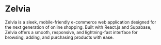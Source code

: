 # Zelvia
Zelvia is a sleek, mobile-friendly e-commerce web application designed for the next generation of online shopping. Built with React.js and Supabase, Zelvia offers a smooth, responsive, and lightning-fast interface for browsing, adding, and purchasing products with ease.
